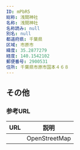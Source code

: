 ```yaml
---
ID: mPbR5
総称: 浅間神社
名称: 浅間神社
名称読み: null
別名: null
都道府県: 千葉県
区域: 市原市
緯度: 35.2877279
経度: 140.1542102
郵便番号: 2900531
住所: 千葉県市原市国本４６８
---
```


## その他

### 参考URL

| URL | 説明          |
| --- | ------------- |
|     | OpenStreetMap |
